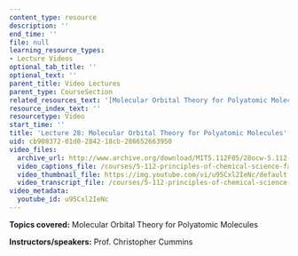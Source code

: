 ```yaml
---
content_type: resource
description: ''
end_time: ''
file: null
learning_resource_types:
- Lecture Videos
optional_tab_title: ''
optional_text: ''
parent_title: Video Lectures
parent_type: CourseSection
related_resources_text: '[Molecular Orbital Theory for Polyatomic Molecules (PDF)](resources/lecture28)'
resource_index_text: ''
resourcetype: Video
start_time: ''
title: 'Lecture 28: Molecular Orbital Theory for Polyatomic Molecules'
uid: cb908372-01d0-2842-18cb-286652663950
video_files:
  archive_url: http://www.archive.org/download/MIT5.112F05/28ocw-5.112-21nov2005-220k.mp4
  video_captions_file: /courses/5-112-principles-of-chemical-science-fall-2005/6c36537012a35ad8b725410a1eda9870_u95Cxl2IeNc.vtt
  video_thumbnail_file: https://img.youtube.com/vi/u95Cxl2IeNc/default.jpg
  video_transcript_file: /courses/5-112-principles-of-chemical-science-fall-2005/bd9f332ca6ca83adc3cd22c98d29a59f_u95Cxl2IeNc.pdf
video_metadata:
  youtube_id: u95Cxl2IeNc
---
```


**Topics covered:** Molecular Orbital Theory for Polyatomic Molecules

**Instructors/speakers:** Prof. Christopher Cummins